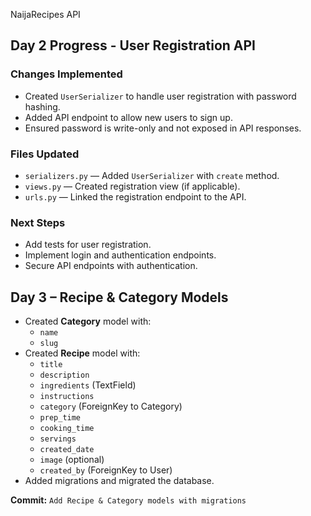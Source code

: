  NaijaRecipes API
## Day 2 Progress - User Registration API

### Changes Implemented
- Created `UserSerializer` to handle user registration with password hashing.
- Added API endpoint to allow new users to sign up.
- Ensured password is write-only and not exposed in API responses.

### Files Updated
- `serializers.py` — Added `UserSerializer` with `create` method.
- `views.py` — Created registration view (if applicable).
- `urls.py` — Linked the registration endpoint to the API.

### Next Steps
- Add tests for user registration.
- Implement login and authentication endpoints.
- Secure API endpoints with authentication.


## Day 3 – Recipe & Category Models
- Created **Category** model with:
  - `name`
  - `slug`
- Created **Recipe** model with:
  - `title`
  - `description`
  - `ingredients` (TextField)
  - `instructions`
  - `category` (ForeignKey to Category)
  - `prep_time`
  - `cooking_time`
  - `servings`
  - `created_date`
  - `image` (optional)
  - `created_by` (ForeignKey to User)
- Added migrations and migrated the database.

**Commit:** `Add Recipe & Category models with migrations`
